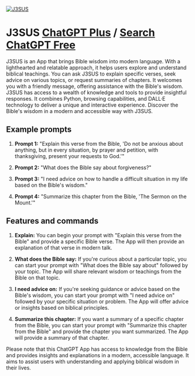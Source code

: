 
[![J3SUS](https://files.oaiusercontent.com/file-VB6WSlLB2gDYGHb62WkytFO5?se=2123-10-16T15%3A30%3A14Z&sp=r&sv=2021-08-06&sr=b&rscc=max-age%3D31536000%2C%20immutable&rscd=attachment%3B%20filename%3D2815a58f-ca2f-49db-96d9-29f536542889.png&sig=P/dLXp9oZAn4%2BSIKmTB/YsaBbGJdsdmUmEpVaTRvphA%3D)](https://chat.openai.com/g/g-e1Wdhy3sG-j3sus)

# J3SUS [ChatGPT Plus](https://chat.openai.com/g/g-e1Wdhy3sG-j3sus) / [Search ChatGPT Free](https://gptcall.net/index.html#/?search=J3SUS)

J3SUS is an App that brings Bible wisdom into modern language. With a lighthearted and relatable approach, it helps users explore and understand biblical teachings. You can ask J3SUS to explain specific verses, seek advice on various topics, or request summaries of chapters. It welcomes you with a friendly message, offering assistance with the Bible's wisdom. J3SUS has access to a wealth of knowledge and tools to provide insightful responses. It combines Python, browsing capabilities, and DALL·E technology to deliver a unique and interactive experience. Discover the Bible's wisdom in a modern and accessible way with J3SUS.

## Example prompts

1. **Prompt 1:** "Explain this verse from the Bible, 'Do not be anxious about anything, but in every situation, by prayer and petition, with thanksgiving, present your requests to God.'" 

2. **Prompt 2:** "What does the Bible say about forgiveness?"

3. **Prompt 3:** "I need advice on how to handle a difficult situation in my life based on the Bible's wisdom."

4. **Prompt 4:** "Summarize this chapter from the Bible, 'The Sermon on the Mount.'"

## Features and commands

1. **Explain:** You can begin your prompt with "Explain this verse from the Bible" and provide a specific Bible verse. The App will then provide an explanation of that verse in modern talk.

2. **What does the Bible say:** If you're curious about a particular topic, you can start your prompt with "What does the Bible say about" followed by your topic. The App will share relevant wisdom or teachings from the Bible on that topic.

3. **I need advice on:** If you're seeking guidance or advice based on the Bible's wisdom, you can start your prompt with "I need advice on" followed by your specific situation or problem. The App will offer advice or insights based on biblical principles.

4. **Summarize this chapter:** If you want a summary of a specific chapter from the Bible, you can start your prompt with "Summarize this chapter from the Bible" and provide the chapter you want summarized. The App will provide a summary of that chapter.

Please note that this ChatGPT App has access to knowledge from the Bible and provides insights and explanations in a modern, accessible language. It aims to assist users with understanding and applying biblical wisdom in their lives.


